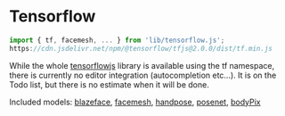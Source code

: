 # Tensorflow

```javascript
import { tf, facemesh, ... } from 'lib/tensorflow.js';
https://cdn.jsdelivr.net/npm/@tensorflow/tfjs@2.0.0/dist/tf.min.js
```

While the whole [tensorflowjs](https://www.tensorflow.org/js) library is available using the tf namespace, there is currently no editor integration (autocompletion etc...). It is on the Todo list, but there is no estimate when it will be done.

Included models: [blazeface](https://github.com/tensorflow/tfjs-models/tree/master/blazeface), [facemesh](https://github.com/tensorflow/tfjs-models/tree/master/facemesh), [handpose](https://github.com/tensorflow/tfjs-models/tree/master/handpose), [posenet](https://github.com/tensorflow/tfjs-models/tree/master/posenet), [bodyPix](https://github.com/tensorflow/tfjs-models/tree/master/body-pix)
